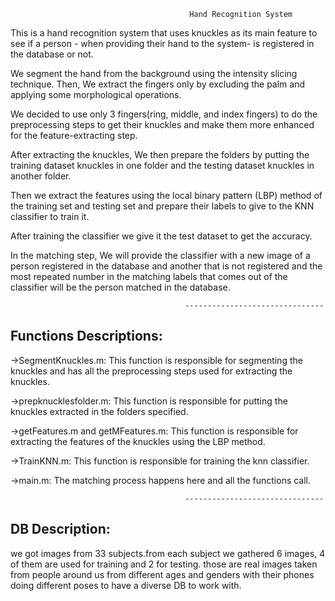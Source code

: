                                            Hand Recognition System 
This is a hand recognition system that uses knuckles as its main feature to see if a person - when providing their hand to the system- is registered in the database or not.

We segment the hand from the background using the intensity slicing technique. Then, We extract the fingers only by excluding the palm and applying some morphological operations.

We decided to use only 3 fingers(ring, middle, and index fingers) to do the preprocessing steps to get their knuckles and make them more enhanced for the feature-extracting step.

After extracting the knuckles, We then prepare the folders by putting the training dataset knuckles in one folder and the testing dataset knuckles in another folder.

Then we extract the features using the local binary pattern (LBP) method of the training set and testing set and prepare their labels to give to the KNN classifier to train it.

After training the classifier we give it the test dataset to get the accuracy.

In the matching step, We will provide the classifier with a new image of a person registered in the database and another that is not registered and the most repeated number in the matching labels that comes out of the classifier will be the person matched in the database.

                                           -------------------------------        
Functions Descriptions:
-----------------------
->SegmentKnuckles.m: This function is responsible for segmenting the knuckles and has all the preprocessing steps used for extracting the knuckles.

->prepknucklesfolder.m: This function is responsible for putting the knuckles extracted in the folders specified.

->getFeatures.m and getMFeatures.m: This function is responsible for extracting the features of the knuckles using the LBP method.

->TrainKNN.m: This function is responsible for training the knn classifier.

->main.m: The matching process happens here and all the functions call.

                                           -------------------------------

DB Description:
---------------
we got images from 33 subjects.from each subject we gathered 6 images, 4 of them are used for training and 2 for testing. those are real images taken from people around us from different ages and genders with their phones doing different poses to have a diverse DB to work with.
